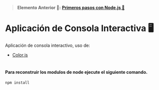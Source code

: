 > __Elemento Anterior 👀:__ __[Primeros pasos con Node.js 🦶](https://github.com/Paserno/curso-node-tabla)__
# Aplicación de Consola Interactiva 🖥️
Aplicación de consola interactivo, uso de:
* [Color.js](https://www.npmjs.com/package/colors)

#
#### Para reconstruir los modulos de node ejecute el siguiente comando.
````
npm install
````